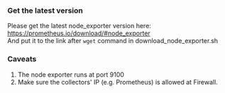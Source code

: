 ### Get the latest version
Please get the latest node_exporter version here: https://prometheus.io/download/#node_exporter \
And put it to the link after `wget` command in download_node_exporter.sh

### Caveats
1. The node exporter runs at port 9100
2. Make sure the collectors' IP (e.g. Prometheus) is allowed at Firewall. 
